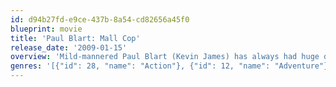 ```yaml
---
id: d94b27fd-e9ce-437b-8a54-cd82656a45f0
blueprint: movie
title: 'Paul Blart: Mall Cop'
release_date: '2009-01-15'
overview: 'Mild-mannered Paul Blart (Kevin James) has always had huge dreams of becoming a State Trooper. Until then, he patrols the local mall as a security guard. With his closely cropped moustache, personal transporter and gung-ho attitude, only Blart seems to take his job seriously. All that changes when a team of thugs raids the mall and takes hostages. Untrained, unarmed and a super-size target, Blart has to become a real cop to save the day.'
genres: '[{"id": 28, "name": "Action"}, {"id": 12, "name": "Adventure"}, {"id": 35, "name": "Comedy"}, {"id": 10751, "name": "Family"}]'
---
```

